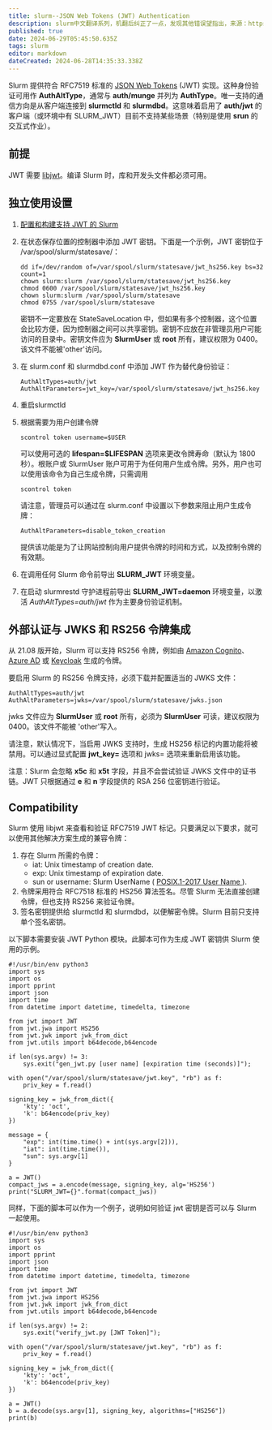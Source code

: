 ```yaml
---
title: slurm--JSON Web Tokens (JWT) Authentication 
description: slurm中文翻译系列，机翻后纠正了一点，发现其他错误望指出，来源：https://github.com/SchedMD/slurm/blob/master/doc/html/jwt.shtml
published: true
date: 2024-06-29T05:45:50.635Z
tags: slurm
editor: markdown
dateCreated: 2024-06-28T14:35:33.338Z
---
```




Slurm 提供符合 RFC7519 标准的 [JSON Web Tokens](https://jwt.io/) (JWT) 实现。这种身份验证可用作 **AuthAltType**，通常与 **auth/munge** 并列为 **AuthType**。唯一支持的通信方向是从客户端连接到 **slurmctld** 和 **slurmdbd**。这意味着启用了 **auth/jwt** 的客户端（或环境中有 SLURM_JWT）目前不支持某些场景（特别是使用 **srun** 的交互式作业）。

## 前提

JWT 需要 [libjwt](https://slurm.schedmd.com/related_software.html#jwt)。编译 Slurm 时，库和开发头文件都必须可用。

## 独立使用设置

1. [配置和构建支持 JWT 的 Slurm](https://slurm.schedmd.com/related_software.html#jwt)

2. 在状态保存位置的控制器中添加 JWT 密钥。下面是一个示例，JWT 密钥位于 /var/spool/slurm/statesave/：

   ```
   dd if=/dev/random of=/var/spool/slurm/statesave/jwt_hs256.key bs=32 count=1
   chown slurm:slurm /var/spool/slurm/statesave/jwt_hs256.key
   chmod 0600 /var/spool/slurm/statesave/jwt_hs256.key
   chown slurm:slurm /var/spool/slurm/statesave
   chmod 0755 /var/spool/slurm/statesave
   ```

   密钥不一定要放在 StateSaveLocation 中，但如果有多个控制器，这个位置会比较方便，因为控制器之间可以共享密钥。密钥不应放在非管理员用户可能访问的目录中。密钥文件应为 **SlurmUser** 或 **root** 所有，建议权限为 0400。该文件不能被'other'访问。

3. 在 slurm.conf 和 slurmdbd.conf 中添加 JWT 作为替代身份验证：

   ```
   AuthAltTypes=auth/jwt
   AuthAltParameters=jwt_key=/var/spool/slurm/statesave/jwt_hs256.key
   ```

4. 重启slurmctld

5. 根据需要为用户创建令牌

   ```
   scontrol token username=$USER
   ```

   可以使用可选的 **lifespan=$LIFESPAN** 选项来更改令牌寿命（默认为 1800 秒）。根账户或 SlurmUser 账户可用于为任何用户生成令牌。另外，用户也可以使用该命令为自己生成令牌，只需调用

   ```
   scontrol token
   ```

   请注意，管理员可以通过在 slurm.conf 中设置以下参数来阻止用户生成令牌：

   ```
   AuthAltParameters=disable_token_creation
   ```

   提供该功能是为了让网站控制向用户提供令牌的时间和方式，以及控制令牌的有效期。

6. 在调用任何 Slurm 命令前导出 **SLURM_JWT** 环境变量。
7. 在启动 slurmrestd 守护进程前导出 **SLURM_JWT=daemon** 环境变量，以激活 *AuthAltTypes=auth/jwt* 作为主要身份验证机制。

## 外部认证与 JWKS 和 RS256 令牌集成

从 21.08 版开始，Slurm 可以支持 RS256 令牌，例如由 [Amazon Cognito](https://docs.aws.amazon.com/cognito/latest/developerguide/amazon-cognito-user-pools-using-tokens-verifying-a-jwt.html)、[Azure AD](https://azure.github.io/azure-workload-identity/docs/installation/self-managed-clusters/oidc-issuer/jwks.html) 或 [Keycloak](https://www.keycloak.org/docs/latest/securing_apps/#_client_authentication_adapter) 生成的令牌。

要启用 Slurm 的 RS256 令牌支持，必须下载并配置适当的 JWKS 文件：

```
AuthAltTypes=auth/jwt
AuthAltParameters=jwks=/var/spool/slurm/statesave/jwks.json
```

jwks 文件应为 **SlurmUser** 或 **root** 所有，必须为 **SlurmUser** 可读，建议权限为 0400。该文件不能被 'other'写入。

请注意，默认情况下，当启用 JWKS 支持时，生成 HS256 标记的内置功能将被禁用。可以通过显式配置 **jwt_key=** 选项和 jwks= 选项来重新启用该功能。

注意：Slurm 会忽略 **x5c** 和 **x5t** 字段，并且不会尝试验证 JWKS 文件中的证书链。JWT 只根据通过 **e** 和 **n** 字段提供的 RSA 256 位密钥进行验证。

## Compatibility 

Slurm 使用 libjwt 来查看和验证 RFC7519 JWT 标记。只要满足以下要求，就可以使用其他解决方案生成的兼容令牌：

1. 存在 Slurm 所需的令牌：
   - iat: Unix timestamp of creation date.
   - exp: Unix timestamp of expiration date.
   - sun or username: Slurm UserName ( [POSIX.1-2017 User Name ](https://pubs.opengroup.org/onlinepubs/9699919799/basedefs/V1_chap03.html#tag_03_437)).
2. 令牌采用符合 RFC7518 标准的 HS256 算法签名。尽管 Slurm 无法直接创建令牌，但也支持 RS256 来验证令牌。
3. 签名密钥提供给 slurmctld 和 slurmdbd，以便解密令牌。Slurm 目前只支持单个签名密钥。

以下脚本需要安装 JWT Python 模块。此脚本可作为生成 JWT 密钥供 Slurm 使用的示例。

```
#!/usr/bin/env python3
import sys
import os
import pprint
import json
import time
from datetime import datetime, timedelta, timezone

from jwt import JWT
from jwt.jwa import HS256
from jwt.jwk import jwk_from_dict
from jwt.utils import b64decode,b64encode

if len(sys.argv) != 3:
    sys.exit("gen_jwt.py [user name] [expiration time (seconds)]");

with open("/var/spool/slurm/statesave/jwt.key", "rb") as f:
    priv_key = f.read()

signing_key = jwk_from_dict({
    'kty': 'oct',
    'k': b64encode(priv_key)
})

message = {
    "exp": int(time.time() + int(sys.argv[2])),
    "iat": int(time.time()),
    "sun": sys.argv[1]
}

a = JWT()
compact_jws = a.encode(message, signing_key, alg='HS256')
print("SLURM_JWT={}".format(compact_jws))
```

同样，下面的脚本可以作为一个例子，说明如何验证 jwt 密钥是否可以与 Slurm 一起使用。

```
#!/usr/bin/env python3
import sys
import os
import pprint
import json
import time
from datetime import datetime, timedelta, timezone

from jwt import JWT
from jwt.jwa import HS256
from jwt.jwk import jwk_from_dict
from jwt.utils import b64decode,b64encode

if len(sys.argv) != 2:
    sys.exit("verify_jwt.py [JWT Token]");

with open("/var/spool/slurm/statesave/jwt.key", "rb") as f:
    priv_key = f.read()

signing_key = jwk_from_dict({
    'kty': 'oct',
    'k': b64encode(priv_key)
})

a = JWT()
b = a.decode(sys.argv[1], signing_key, algorithms=["HS256"])
print(b)
```

